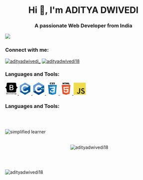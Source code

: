 <h1 align="center">Hi 👋, I'm ADITYA DWIVEDI</h1>
<h3 align="center">A passionate Web Developer from India</h3>

<p align="left"> <img src="https://user-images.githubusercontent.com/69011963…37184767-79a13ec7-1bb3-4341-a6da-3a149c9c159a.gif"> </p>

<h3 align="left">Connect with me:</h3>
<p align="left">
<a href="https://twitter.com/adityadwivedi_" target="blank"><img align="center" src="https://raw.githubusercontent.com/rahuldkjain/github-profile-readme-generator/master/src/images/icons/Social/twitter.svg" alt="adityadwivedi_" height="30" width="40" /></a>
<a href="https://linkedin.com/in/adityadwivedi18" target="blank"><img align="center" src="https://raw.githubusercontent.com/rahuldkjain/github-profile-readme-generator/master/src/images/icons/Social/linked-in-alt.svg" alt="adityadwivedi18" height="30" width="40" /></a>
</p>

<h3 align="left">Languages and Tools:</h3>
<p align="left"> <a href="https://getbootstrap.com" target="_blank" rel="noreferrer"> <img src="https://raw.githubusercontent.com/devicons/devicon/master/icons/bootstrap/bootstrap-plain-wordmark.svg" alt="bootstrap" width="40" height="40"/> </a> <a href="https://www.cprogramming.com/" target="_blank" rel="noreferrer"> <img src="https://raw.githubusercontent.com/devicons/devicon/master/icons/c/c-original.svg" alt="c" width="40" height="40"/> </a> <a href="https://www.w3schools.com/cpp/" target="_blank" rel="noreferrer"> <img src="https://raw.githubusercontent.com/devicons/devicon/master/icons/cplusplus/cplusplus-original.svg" alt="cplusplus" width="40" height="40"/> </a> <a href="https://www.w3schools.com/css/" target="_blank" rel="noreferrer"> <img src="https://raw.githubusercontent.com/devicons/devicon/master/icons/css3/css3-original-wordmark.svg" alt="css3" width="40" height="40"/> </a> <a href="https://www.w3.org/html/" target="_blank" rel="noreferrer"> <img src="https://raw.githubusercontent.com/devicons/devicon/master/icons/html5/html5-original-wordmark.svg" alt="html5" width="40" height="40"/> </a> <a href="https://developer.mozilla.org/en-US/docs/Web/JavaScript" target="_blank" rel="noreferrer"> <img src="https://raw.githubusercontent.com/devicons/devicon/master/icons/javascript/javascript-original.svg" alt="javascript" width="40" height="40"/> </a> </p><h3 align="left">Languages and Tools:</h3> <br><br>

<p><a href="https://www.buymeacoffee.com/simplified"> <img align="left" src="https://cdn.buymeacoffee.com/buttons/v2/default-yellow.png" height="50" width="210" alt="simplified learner" /></a></p><br><br>

<p><img align="center" src="https://github-readme-stats.vercel.app/api/top-langs?username=adityadwivedi18&show_icons=true&locale=en&layout=compact" alt="adityadwivedi18" /></p><br><br>

<p><img align="center" src="https://github-readme-streak-stats.herokuapp.com/?user=adityadwivedi18&" alt="adityadwivedi18" /></p>

